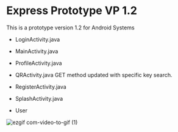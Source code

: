 # Express Prototype VP 1.2

This is a prototype version 1.2 for Android Systems

- LoginActivity.java

- MainActivity.java

- ProfileActivity.java

- QRActivity.java
    GET method updated with specific key search.

- RegisterActivity.java

- SplashActivity.java

- User


![ezgif com-video-to-gif (1)](https://user-images.githubusercontent.com/49036494/97219488-26227080-17db-11eb-8b6a-734a9ec3b93f.gif)
